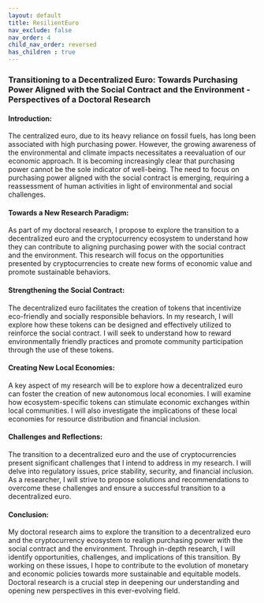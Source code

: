 ```yaml
---
layout: default
title: ResilientEuro
nav_exclude: false
nav_order: 4
child_nav_order: reversed
has_children : true
---
```


### Transitioning to a Decentralized Euro: Towards Purchasing Power Aligned with the Social Contract and the Environment - Perspectives of a Doctoral Research

#### Introduction:
The centralized euro, due to its heavy reliance on fossil fuels, has long been associated with high purchasing power. However, the growing awareness of the environmental and climate impacts necessitates a reevaluation of our economic approach. It is becoming increasingly clear that purchasing power cannot be the sole indicator of well-being. The need to focus on purchasing power aligned with the social contract is emerging, requiring a reassessment of human activities in light of environmental and social challenges.

#### Towards a New Research Paradigm:
As part of my doctoral research, I propose to explore the transition to a decentralized euro and the cryptocurrency ecosystem to understand how they can contribute to aligning purchasing power with the social contract and the environment. This research will focus on the opportunities presented by cryptocurrencies to create new forms of economic value and promote sustainable behaviors.

#### Strengthening the Social Contract:
The decentralized euro facilitates the creation of tokens that incentivize eco-friendly and socially responsible behaviors. In my research, I will explore how these tokens can be designed and effectively utilized to reinforce the social contract. I will seek to understand how to reward environmentally friendly practices and promote community participation through the use of these tokens.

#### Creating New Local Economies:
A key aspect of my research will be to explore how a decentralized euro can foster the creation of new autonomous local economies. I will examine how ecosystem-specific tokens can stimulate economic exchanges within local communities. I will also investigate the implications of these local economies for resource distribution and financial inclusion.

#### Challenges and Reflections:
The transition to a decentralized euro and the use of cryptocurrencies present significant challenges that I intend to address in my research. I will delve into regulatory issues, price stability, security, and financial inclusion. As a researcher, I will strive to propose solutions and recommendations to overcome these challenges and ensure a successful transition to a decentralized euro.

#### Conclusion:
My doctoral research aims to explore the transition to a decentralized euro and the cryptocurrency ecosystem to realign purchasing power with the social contract and the environment. Through in-depth research, I will identify opportunities, challenges, and implications of this transition. By working on these issues, I hope to contribute to the evolution of monetary and economic policies towards more sustainable and equitable models. Doctoral research is a crucial step in deepening our understanding and opening new perspectives in this ever-evolving field.
